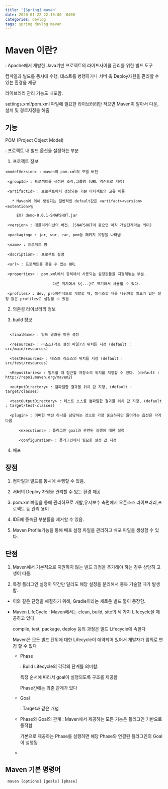 ```yaml
---
title: '[Spring] maven'
date: 2020-01-22 22:10:00 -0400
categories: devlog
tags: spring devlog maven
---
```


# Maven 이란? 
: Apache에서 개발한 Java기반 프로젝트의 라이프사이클 관리를 위한 빌드 도구

   컴파일과 빌드를 동시에 수행, 테스트를 병행하거나 서버 측 Deploy자원을 관리할 수 있는 환경을 제공

   라이브러리 관리 기능도 내포함.

   settings.xml/pom.xml 파일에 필요한 라이브러리만 적으면 Maven이 알아서 다운, 설치 및 경로지정을 해줌

## 기능
 

POM (Project Object Model)

 : 프로젝트 내 빌드 옵션을 설정하는 부분

 
1. 프로젝트 정보 
```
<modelVersion> : maven의 pom.xml의 모델 버전

 <groupId> : 프로젝트를 생성한 조직,그룹명 (URL 역순으로 지정)

 <artifactId> : 프로젝트에서 생성되는 기본 아티팩트의 고유 이름

   * Maven에 의해 생성되는 일반적인 default값은 <artifact><version><extention>임 

     EX) demo-0.0.1-SNAPSHOT.jar

 <version> : 애플리케이션의 버전. (SNAPSHOT이 붙으면 아직 개발단계라는 의미)

 <packaging> : jar, war, ear, pom등 패키지 유형을 나타냄

 <name> : 프로젝트 명

 <dscription> : 프로젝트 설명

 <url> : 프로젝트를 찾을 수 있는 URL

 <properties> : pom.xml에서 중복해서 사용되는 설정값들을 지정해놓는 부분.

                     다른 위치에서 ${...}로 표기해서 사용할 수 있다.

 <profiles> : dev, pro이런식으로 개발할 때, 릴리즈할 때를 나눠야할 필요가 있는 설정 값은 profiles로 설정할 수 있음
```
 
2. 의존성 라이브러리 정보

    

3. build 정보
```

  <finalName> : 빌드 결과물 이름 설정

  <resources> : 리소스(각종 설정 파일)의 위치를 지정 (default : src/main/resources)

  <testResources> : 테스트 리소스의 위치를 지정 (default : src/test/resources)

  <Repositories> : 빌드할 때 접근할 저장소의 위치를 지정할 수 있다. (default : http://repo1.maven.org/maven2) 

  <outputDirectory> : 컴파일한 결과물 위치 값 지정, (default : target/classes)

  <testOutputDirectory> : 테스트 소스를 컴파일한 결과물 위치 값 지정, (default : target/test-classes)

  <plugin> : 어떠한 액션 하나를 담당하는 것으로 가장 중요하지만 들어가는 옵션은 각각 다름

      <executions> : 플러그인 goal과 관련된 실행에 대한 설정

      <configuration> : 플러그인에서 필요한 설정 값 지정

``` 

 

4. 배포

   

## 장점
 1. 컴파일과 빌드를 동시에 수행할 수 있음.

 2. 서버의 Deploy 자원을 관리할 수 있는 환경 제공

 3. pom.xml파일을 통해 관리하므로 개발,유지보수 측면에서 오픈소스 라이브러리,프로젝트 등 관리 용이

 4. IDE에 종속된 부분들을 제거할 수 있음.

 5. Maven Profile기능을 통해 배포 설정 파일을 관리하고 배포 파일을 생성할 수 있다.

 

## 단점
 1. Maven에서 기본적으로 지원하지 않는 빌드 과정을 추가해야 하는 경우 상당히 고생이 따름.

 2. 특정 플러그인 설정이 약간만 달라도 해당 설정을 분리해서 중복 기술할 때가 발생함.

 

 * 이와 같은 단점을 해결하기 위해, Gradle이라는 새로운 빌드 툴이 등장함.

 

* Maven LifeCycle
   : Maven에서는 clean, build, site의 세 가지 Lifecycle을 제공하고 있다

     compile, test, package, deploy 등의 과정은 빌드 Lifecycle에 속한다

     Maven은 모든 빌드 단위에 대한 Lifecycle이 예약되어 있어서 개발자가 임의로 변경 할 수 없다

     

   - Phase

      : Build Lifecycle의 각각의 단계를 의미함.

        특정 순서에 따라서 goal이 실행되도록 구조를 제공함

        Phase간에는 의존 관계가 있다

   - Goal

      : Target과 같은 개념

   - Phase와 Goal의 관계
      : Maven에서 제공하는 모든 기능은 플러그인 기반으로 동작함

       기본으로 제공하는 Phase를 실행하면 해당 Phase와 연결된 플러그인의 Goal이 실행됨

   - 

## Maven 기본 명령어
```
 maven [options] [goals] [phase]
```


